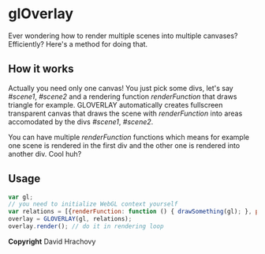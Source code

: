 # glOverlay

Ever wondering how to render multiple scenes into multiple canvases? Efficiently? Here's a method for doing that.

## How it works

Actually you need only one canvas! You just pick some divs, let's say _#scene1_, _#scene2_ and a rendering function _renderFunction_ that draws triangle for example. GLOVERLAY automatically creates fullscreen transparent canvas that draws the scene with _renderFunction_ into areas accomodated by the divs _#scene1_, _#scene2_.

You can have multiple _renderFunction_ functions which means for example one scene is rendered in the first div and the other one is rendered into another div. Cool huh?

## Usage

```javascript
var gl;
// you need to initialize WebGL context yourself
var relations = [{renderFunction: function () { drawSomething(gl); }, placeholders: ['#scene1', '#scene2']}];
overlay = GLOVERLAY(gl, relations);
overlay.render(); // do it in rendering loop
```

__Copyright__ David Hrachovy